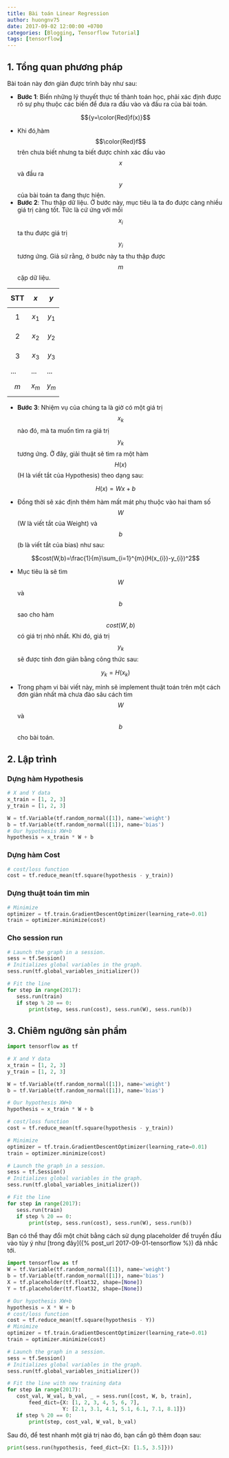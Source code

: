 ```yaml
---
title: Bài toán Linear Regression
author: huongnv75
date: 2017-09-02 12:00:00 +0700
categories: [Blogging, Tensorflow Tutorial]
tags: [tensorflow]
---
```

## 1. Tổng quan phương pháp
Bài toán này đơn giản được trình bày như sau:
* **Bước 1**: Biến những lý thuyết thực tế thành toán học, phải xác định được rõ sự phụ thuộc các biến để đưa ra đầu vào và đầu ra của bài toán.

$${y=\color{Red}f(x)}$$

* Khi đó,hàm $$\color{Red}f$$ trên chưa biết nhưng ta biết được chính xác đầu vào $$x$$ và đầu ra $$y$$ của bài toán ta đang thực hiện.
* **Bước 2**: Thu thập dữ liệu. Ở bước này, mục tiêu là ta đo được càng nhiều giá trị càng tốt. Tức là cứ ứng với mỗi $$x_{i}$$ ta thu được giá trị $$y_{i}$$ tương ứng. Giả sử rằng, ở bước này ta thu thập được $$m$$ cặp dữ liệu.

|STT | $$x$$ | $$y$$  |
|-------|--------|---------|
| $$1$$ | $$x_{1}$$ | $$y_{1}$$ |
| $$2$$ | $$x_{2}$$ | $$y_{2}$$ |
| $$3$$ | $$x_{3}$$ | $$y_{3}$$ |
| ... | ... | ... |
| $$m$$ | $$x_{m}$$ | $$y_{m}$$ |


* **Bước 3**: Nhiệm vụ của chúng ta là giờ có một giá trị $$x_{k}$$ nào đó, mà ta muốn tìm ra giá trị $$y_{k}$$ tương ứng. Ở đây, giải thuật sẽ tìm ra một hàm $$H(x)$$ (H là viết tắt của Hypothesis) theo dạng sau:

$$H(x)=Wx+b$$

* Đồng thời sẽ xác định thêm hàm mất mát phụ thuộc vào hai tham số $$W$$ (W là viết tắt của Weight) và $$b$$ (b là viết tắt của bias) như sau:

$$cost(W,b)=\frac{1}{m}\sum_{i=1}^{m}(H(x_{i})-y_{i})^2$$

* Mục tiêu là sẽ tìm $$W$$ và $$b$$ sao cho hàm $$cost(W,b)$$ có giá trị nhỏ nhất.  Khi đó, giá trị $$y_{k}$$ sẽ được tính đơn giản bằng công thức sau:

$$y_{k}=H(x_{k})$$

* Trong phạm vi bài viết này, mình sẽ implement thuật toán trên một cách đơn giản nhất mà chưa đào sâu cách tìm $$W$$ và $$b$$ cho bài toán.

## 2. Lập trình
### Dựng hàm Hypothesis
```python
# X and Y data
x_train = [1, 2, 3]
y_train = [1, 2, 3]

W = tf.Variable(tf.random_normal([1]), name='weight')
b = tf.Variable(tf.random_normal([1]), name='bias')
# Our hypothesis XW+b
hypothesis = x_train * W + b
```
### Dựng hàm Cost
```python
# cost/loss function
cost = tf.reduce_mean(tf.square(hypothesis - y_train))
```
### Dựng thuật toán tìm min
```python
# Minimize
optimizer = tf.train.GradientDescentOptimizer(learning_rate=0.01)
train = optimizer.minimize(cost)
```
### Cho session run
```python
# Launch the graph in a session.
sess = tf.Session()
# Initializes global variables in the graph.
sess.run(tf.global_variables_initializer())

# Fit the line
for step in range(2017):
   sess.run(train)
   if step % 20 == 0:
       print(step, sess.run(cost), sess.run(W), sess.run(b))
```
## 3. Chiêm ngưỡng sản phẩm
```python
import tensorflow as tf

# X and Y data
x_train = [1, 2, 3]
y_train = [1, 2, 3]

W = tf.Variable(tf.random_normal([1]), name='weight')
b = tf.Variable(tf.random_normal([1]), name='bias')

# Our hypothesis XW+b
hypothesis = x_train * W + b

# cost/loss function
cost = tf.reduce_mean(tf.square(hypothesis - y_train))

# Minimize
optimizer = tf.train.GradientDescentOptimizer(learning_rate=0.01)
train = optimizer.minimize(cost)

# Launch the graph in a session.
sess = tf.Session()
# Initializes global variables in the graph.
sess.run(tf.global_variables_initializer())

# Fit the line
for step in range(2017):
   sess.run(train)
   if step % 20 == 0:
       print(step, sess.run(cost), sess.run(W), sess.run(b))
```
Bạn có thể thay đổi một chút bằng cách sử dụng placeholder để truyền đầu vào tùy ý như [trong đây]({% post_url 2017-09-01-tensorflow %}) đã nhắc tới.
```python
import tensorflow as tf
W = tf.Variable(tf.random_normal([1]), name='weight')
b = tf.Variable(tf.random_normal([1]), name='bias')
X = tf.placeholder(tf.float32, shape=[None])
Y = tf.placeholder(tf.float32, shape=[None])

# Our hypothesis XW+b
hypothesis = X * W + b
# cost/loss function
cost = tf.reduce_mean(tf.square(hypothesis - Y))
# Minimize
optimizer = tf.train.GradientDescentOptimizer(learning_rate=0.01)
train = optimizer.minimize(cost)

# Launch the graph in a session.
sess = tf.Session()
# Initializes global variables in the graph.
sess.run(tf.global_variables_initializer())

# Fit the line with new training data
for step in range(2017):
   cost_val, W_val, b_val, _ = sess.run([cost, W, b, train],
       feed_dict={X: [1, 2, 3, 4, 5, 6, 7], 
                  Y: [2.1, 3.1, 4.1, 5.1, 6.1, 7.1, 8.1]})
   if step % 20 == 0:
       print(step, cost_val, W_val, b_val)
```
Sau đó, để test nhanh một giá trị nào đó, bạn cần gõ thêm đoạn sau:
```python
print(sess.run(hypothesis, feed_dict={X: [1.5, 3.5]}))
```
